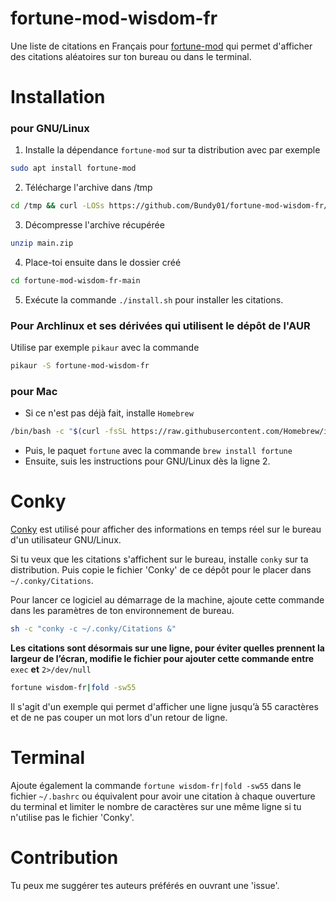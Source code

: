 # fortune-mod-wisdom-fr

Une liste de citations en Français pour [fortune-mod](https://github.com/shlomif/fortune-mod) qui permet d'afficher des citations aléatoires sur ton bureau ou dans le terminal.


# Installation
### pour GNU/Linux
1. Installe la dépendance `fortune-mod` sur ta distribution avec par exemple
```sh
sudo apt install fortune-mod
```
2. Télécharge l'archive dans /tmp
```sh
cd /tmp && curl -LOSs https://github.com/Bundy01/fortune-mod-wisdom-fr/archive/refs/heads/main.zip
```
3. Décompresse l'archive récupérée
```sh
unzip main.zip
```
4. Place-toi ensuite dans le dossier créé
```sh
cd fortune-mod-wisdom-fr-main
```
5. Exécute la commande `./install.sh` pour installer les citations.

### Pour Archlinux et ses dérivées qui utilisent le dépôt de l'AUR
Utilise par exemple `pikaur` avec la commande
```sh
pikaur -S fortune-mod-wisdom-fr
```

### pour Mac
* Si ce n'est pas déjà fait, installe `Homebrew`
```sh
/bin/bash -c "$(curl -fsSL https://raw.githubusercontent.com/Homebrew/install/HEAD/install.sh)"
```
* Puis, le paquet `fortune` avec la commande `brew install fortune`
* Ensuite, suis les instructions pour GNU/Linux dès la ligne 2.


# Conky

[Conky](https://github.com/brndnmtthws/conky) est utilisé pour afficher des informations en temps réel sur le bureau d'un utilisateur GNU/Linux.

Si tu veux que les citations s'affichent sur le bureau, installe `conky` sur ta distribution. Puis copie le fichier 'Conky' de ce dépôt pour le placer dans `~/.conky/Citations`.

Pour lancer ce logiciel au démarrage de la machine, ajoute cette commande dans les paramètres de ton environnement de bureau.
```sh
sh -c "conky -c ~/.conky/Citations &"
```

**Les citations sont désormais sur une ligne, pour éviter quelles prennent la largeur de l’écran, modifie le fichier pour ajouter cette commande entre** `exec` **et** `2>/dev/null`
```sh
fortune wisdom-fr|fold -sw55
```
Il s'agit d'un exemple qui permet d'afficher une ligne jusqu’à 55 caractères et de ne pas couper un mot lors d'un retour de ligne.


# Terminal

Ajoute également la commande `fortune wisdom-fr|fold -sw55` dans le fichier `~/.bashrc` ou équivalent pour avoir une citation à chaque ouverture du terminal et limiter le nombre de caractères sur une même ligne si tu n'utilise pas le fichier 'Conky'.


# Contribution

Tu peux me suggérer tes auteurs préférés en ouvrant une 'issue'.
